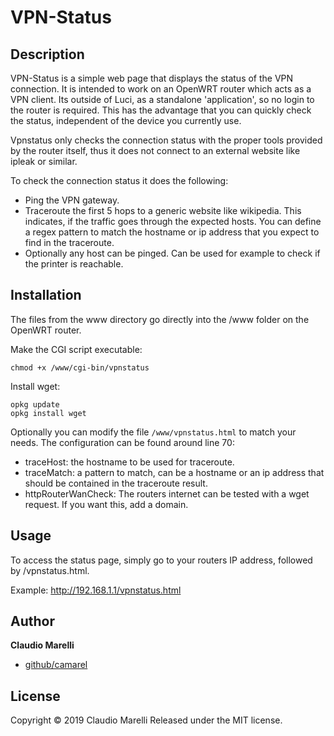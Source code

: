 # VPN-Status

## Description

VPN-Status is a simple web page that displays the status of the VPN connection. It is intended to work on an OpenWRT router which acts as a VPN client. Its outside of Luci, as a standalone 'application', so no login to the router is required. This has the advantage that you can quickly check the status, independent of the device you currently use.

Vpnstatus only checks the connection status with the proper tools provided by the router itself, thus it does not connect to an external website like ipleak or similar.

To check the connection status it does the following:

* Ping the VPN gateway.
* Traceroute the first 5 hops to a generic website like wikipedia. This indicates, if the traffic goes through the expected hosts. You can define a regex pattern to match the hostname or ip address that you expect to find in the traceroute.
* Optionally any host can be pinged. Can be used for example to check if the printer is reachable.



## Installation

The files from the www directory go directly into the /www folder on the OpenWRT router.

Make the CGI script executable:

```
chmod +x /www/cgi-bin/vpnstatus
```

Install wget:

```
opkg update
opkg install wget
```

Optionally you can modify the file `/www/vpnstatus.html` to match your needs. The configuration can be found around line 70:

* traceHost: the hostname to be used for traceroute.
* traceMatch: a pattern to match, can be a hostname or an ip address that should be contained in the traceroute result.
* httpRouterWanCheck: The routers internet can be tested with a wget request. If you want this, add a domain.



## Usage

To access the status page, simply go to your routers IP address, followed by /vpnstatus.html.

Example:
http://192.168.1.1/vpnstatus.html


## Author

**Claudio Marelli**

* [github/camarel](https://github.com/camarel)

## License

Copyright © 2019 Claudio Marelli
Released under the MIT license.



